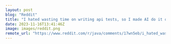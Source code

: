 ```yaml
---
layout: post
blog: "Reddit"
title: "I hated wasting time on writing api tests, so I made AI do it quickly for me"
date: 2023-11-16T13:41:46Z
image: images/reddit.png
remote_url: "https://www.reddit.com/r/java/comments/17wn5eb/i_hated_wasting_time_on_writing_api_tests_so_i/"
---
```

